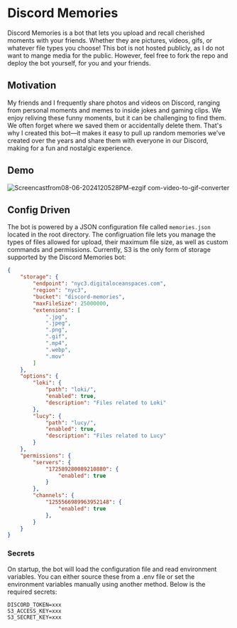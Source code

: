 # Discord Memories

Discord Memories is a bot that lets you upload and recall cherished moments with your friends. Whether they are pictures, videos, gifs, or whatever file types you choose! This bot is not hosted publicly, as I do not want to mange media for the public. However, feel free to fork the repo and deploy the bot yourself, for you and your friends.

## Motivation

My friends and I frequently share photos and videos on Discord, ranging from personal moments and memes to inside jokes and gaming clips. We enjoy reliving these funny moments, but it can be challenging to find them. We often forget where we saved them or accidentally delete them. That's why I created this bot—it makes it easy to pull up random memories we've created over the years and share them with everyone in our Discord, making for a fun and nostalgic experience.

## Demo

![Screencastfrom08-06-2024120528PM-ezgif com-video-to-gif-converter](https://github.com/user-attachments/assets/37d945b3-7a84-427d-ab75-534bb9a0147e)

## Config Driven
The bot is powered by a JSON configuration file called `memories.json` located in the root directory. The configruation file lets you manage the types of files allowed for upload, their maximum file size, as well as custom commands and permissions. Currently, S3 is the only form of storage supported by the Discord Memories bot:

```json
{
    "storage": {
        "endpoint": "nyc3.digitaloceanspaces.com",
        "region": "nyc3",
        "bucket": "discord-memories",
        "maxFileSize": 25000000,
        "extensions": [
            ".jpg",
            ".jpeg",
            ".png",
            ".gif",
            ".mp4",
            ".webp",
            ".mov"
        ]
    },
    "options": {
        "loki": {
            "path": "loki/",
            "enabled": true,
            "description": "Files related to Loki"
        },
        "lucy": {
            "path": "lucy/",
            "enabled": true,
            "description": "Files related to Lucy"
        }
    },
    "permissions": {
        "servers": {
            "172589280089210880": {
                "enabled": true
            }
        },
        "channels": {
            "1255566989963952148": {
                "enabled": true
            },
        }
    }
}

```

### Secrets
On startup, the bot will load the configuration file and read environment variables. You can either source these from a .env file or set the environment variables manually using another method. Below is the required secrets:

```env
DISCORD_TOKEN=xxx
S3_ACCESS_KEY=xxx
S3_SECRET_KEY=xxx
```
